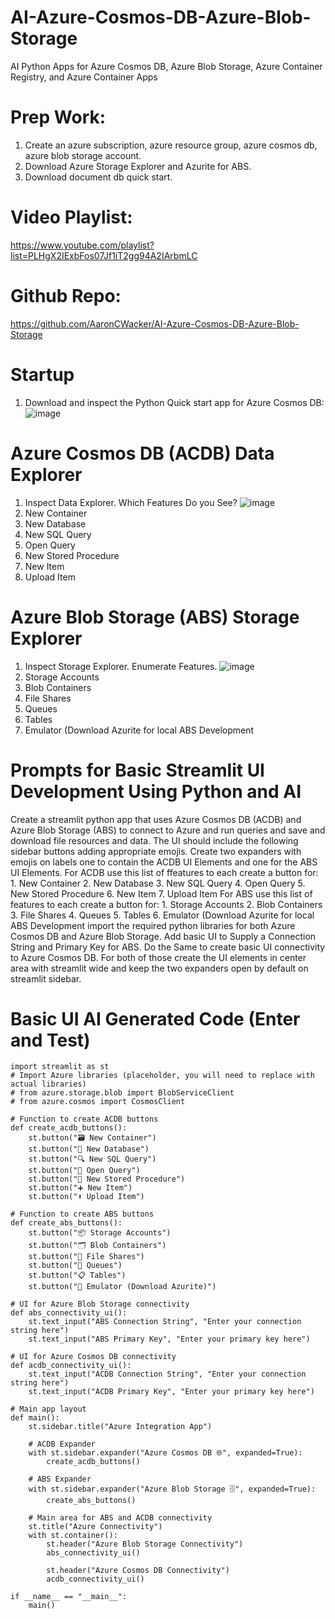 # AI-Azure-Cosmos-DB-Azure-Blob-Storage
AI Python Apps for Azure Cosmos DB, Azure Blob Storage, Azure Container Registry, and Azure Container Apps

# Prep Work:
1. Create an azure subscription, azure resource group, azure cosmos db, azure blob storage account.
2. Download Azure Storage Explorer and Azurite for ABS.
3. Download document db quick start.

# Video Playlist:
https://www.youtube.com/playlist?list=PLHgX2IExbFos07Jf1iT2gg94A2IArbmLC

# Github Repo:
https://github.com/AaronCWacker/AI-Azure-Cosmos-DB-Azure-Blob-Storage

# Startup
1. Download and inspect the Python Quick start app for Azure Cosmos DB:
![image](https://github.com/AaronCWacker/AI-Azure-Cosmos-DB-Azure-Blob-Storage/assets/30595158/19a3fe6b-b3b9-4920-9902-a29d9527d029)

# Azure Cosmos DB (ACDB) Data Explorer
1. Inspect Data Explorer.  Which Features Do you See?
![image](https://github.com/AaronCWacker/AI-Azure-Cosmos-DB-Azure-Blob-Storage/assets/30595158/d75830f7-3e7f-4c05-b74a-fc4e13ea71d7)
1. New Container
2. New Database
3. New SQL Query
4. Open Query
5. New Stored Procedure
6. New Item
7. Upload Item

# Azure Blob Storage (ABS) Storage Explorer
1. Inspect Storage Explorer.  Enumerate Features.
![image](https://github.com/AaronCWacker/AI-Azure-Cosmos-DB-Azure-Blob-Storage/assets/30595158/64fb6170-9b91-4fe4-9c3a-51a9ffb38a5a)
1. Storage Accounts
2. Blob Containers
3. File Shares
4. Queues
5. Tables
6. Emulator (Download Azurite for local ABS Development

# Prompts for Basic Streamlit UI Development Using Python and AI
Create a streamlit python app that uses Azure Cosmos DB (ACDB) and Azure Blob Storage (ABS) to connect to Azure and run queries and save and download file resources and data.  The UI should include the following sidebar buttons adding appropriate emojis.  Create two expanders with emojis on labels one to contain the ACDB UI Elements and one for the ABS UI Elements.  For ACDB use this list of ffeatures to each create a button for:  1. New Container
2. New Database
3. New SQL Query
4. Open Query
5. New Stored Procedure
6. New Item
7. Upload Item  For ABS use this list of features to each create a button for:  1. Storage Accounts
2. Blob Containers
3. File Shares
4. Queues
5. Tables
6. Emulator (Download Azurite for local ABS Development  import the required python libraries for both Azure Cosmos DB and Azure Blob Storage.  Add basic UI to Supply a Connection String and Primary Key for ABS.  Do the Same to create basic UI connectivity to Azure Cosmos DB.  For both of those create the UI elements in center area with streamlit wide and keep the two expanders open by default on streamlit sidebar.

# Basic UI AI Generated Code (Enter and Test)

```
import streamlit as st
# Import Azure libraries (placeholder, you will need to replace with actual libraries)
# from azure.storage.blob import BlobServiceClient
# from azure.cosmos import CosmosClient

# Function to create ACDB buttons
def create_acdb_buttons():
    st.button("🗃️ New Container")
    st.button("💾 New Database")
    st.button("🔍 New SQL Query")
    st.button("📂 Open Query")
    st.button("📜 New Stored Procedure")
    st.button("➕ New Item")
    st.button("⬆️ Upload Item")

# Function to create ABS buttons
def create_abs_buttons():
    st.button("📦 Storage Accounts")
    st.button("🗂️ Blob Containers")
    st.button("📁 File Shares")
    st.button("🔗 Queues")
    st.button("📋 Tables")
    st.button("🧪 Emulator (Download Azurite)")

# UI for Azure Blob Storage connectivity
def abs_connectivity_ui():
    st.text_input("ABS Connection String", "Enter your connection string here")
    st.text_input("ABS Primary Key", "Enter your primary key here")

# UI for Azure Cosmos DB connectivity
def acdb_connectivity_ui():
    st.text_input("ACDB Connection String", "Enter your connection string here")
    st.text_input("ACDB Primary Key", "Enter your primary key here")

# Main app layout
def main():
    st.sidebar.title("Azure Integration App")

    # ACDB Expander
    with st.sidebar.expander("Azure Cosmos DB 🌐", expanded=True):
        create_acdb_buttons()

    # ABS Expander
    with st.sidebar.expander("Azure Blob Storage 🗄️", expanded=True):
        create_abs_buttons()

    # Main area for ABS and ACDB connectivity
    st.title("Azure Connectivity")
    with st.container():
        st.header("Azure Blob Storage Connectivity")
        abs_connectivity_ui()
        
        st.header("Azure Cosmos DB Connectivity")
        acdb_connectivity_ui()

if __name__ == "__main__":
    main()
```
